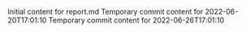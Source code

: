 Initial content for report.md
Temporary commit content for 2022-06-20T17:01:10
Temporary commit content for 2022-06-26T17:01:10

